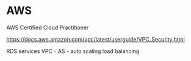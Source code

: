 # AWS


AWS Certified Cloud Practitioner 


https://docs.aws.amazon.com/vpc/latest/userguide/VPC_Security.html

RDS services
VPC - 
AS - auto scaling
load balancing





